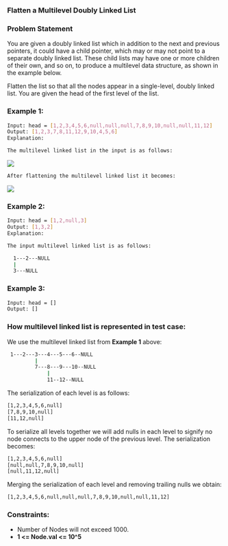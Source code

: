 ### Flatten a Multilevel Doubly Linked List


### Problem Statement

You are given a doubly linked list which in addition to the next and previous pointers, it could have a child pointer, which may or may not point to a separate doubly linked list. These child lists may have one or more children of their own, and so on, to produce a multilevel data structure, as shown in the example below.

Flatten the list so that all the nodes appear in a single-level, doubly linked list. You are given the head of the first level of the list.

### Example 1:
```bash
Input: head = [1,2,3,4,5,6,null,null,null,7,8,9,10,null,null,11,12]
Output: [1,2,3,7,8,11,12,9,10,4,5,6]
Explanation:

The multilevel linked list in the input is as follows:
```
<img src="https://assets.leetcode.com/uploads/2018/10/12/multilevellinkedlist.png" />

```bash
After flattening the multilevel linked list it becomes:
```
<img src="https://assets.leetcode.com/uploads/2018/10/12/multilevellinkedlistflattened.png"/>

### Example 2:
```bash
Input: head = [1,2,null,3]
Output: [1,3,2]
Explanation:

The input multilevel linked list is as follows:

  1---2---NULL
  |
  3---NULL
```

### Example 3:
```bash
Input: head = []
Output: []
```
 
### How multilevel linked list is represented in test case:

We use the multilevel linked list from **Example 1** above:
```bash
 1---2---3---4---5---6--NULL
         |
         7---8---9---10--NULL
             |
             11--12--NULL
```

The serialization of each level is as follows:
```bash
[1,2,3,4,5,6,null]
[7,8,9,10,null]
[11,12,null]
```

To serialize all levels together we will add nulls in each level to signify no node connects to the upper node of the previous level. The serialization becomes:
```bash
[1,2,3,4,5,6,null]
[null,null,7,8,9,10,null]
[null,11,12,null]
```

Merging the serialization of each level and removing trailing nulls we obtain:
```bash
[1,2,3,4,5,6,null,null,null,7,8,9,10,null,null,11,12]
```
 
### Constraints:
* Number of Nodes will not exceed 1000.
* **1 <= Node.val <= 10^5**

